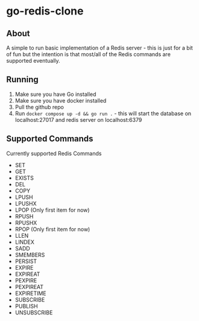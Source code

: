 # go-redis-clone

## About
A simple to run basic implementation of a Redis server - this is just for a bit of fun but the intention is that most/all of the Redis commands are supported eventually.

## Running
1. Make sure you have Go installed
2. Make sure you have docker installed
2. Pull the github repo
3. Run `docker compose up -d && go run .` - this will start the database on localhost:27017 and redis server on localhost:6379

## Supported Commands
Currently supported Redis Commands
- SET
- GET
- EXISTS
- DEL
- COPY
- LPUSH
- LPUSHX
- LPOP (Only first item for now)
- RPUSH
- RPUSHX
- RPOP (Only first item for now)
- LLEN
- LINDEX
- SADD
- SMEMBERS
- PERSIST
- EXPIRE
- EXPIREAT
- PEXPIRE
- PEXPIREAT
- EXPIRETIME
- SUBSCRIBE
- PUBLISH
- UNSUBSCRIBE
